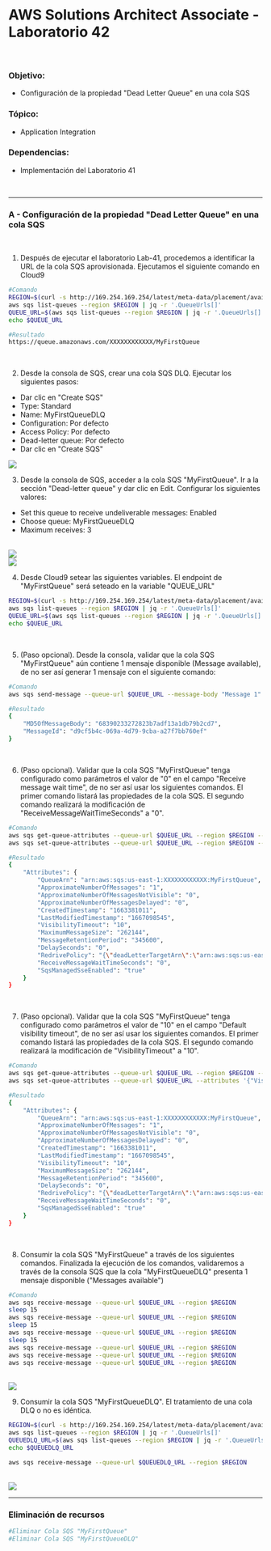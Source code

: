 # AWS Solutions Architect Associate - Laboratorio 42

<br>

### Objetivo: 
*  Configuración de la propiedad "Dead Letter Queue" en una cola SQS 

### Tópico:
* Application Integration

### Dependencias:
* Implementación del Laboratorio 41

<br>


---

### A - Configuración de la propiedad "Dead Letter Queue" en una cola SQS 

<br>


1. Después de ejecutar el laboratorio Lab-41, procedemos a identificar la URL de la cola SQS aprovisionada. Ejecutamos el siguiente comando en Cloud9

```bash
#Comando
REGION=$(curl -s http://169.254.169.254/latest/meta-data/placement/availability-zone | sed 's/\(.*\)[a-z]/\1/')
aws sqs list-queues --region $REGION | jq -r '.QueueUrls[]'
QUEUE_URL=$(aws sqs list-queues --region $REGION | jq -r '.QueueUrls[]')
echo $QUEUE_URL

#Resultado
https://queue.amazonaws.com/XXXXXXXXXXXX/MyFirstQueue
```

<br>

2. Desde la consola de SQS, crear una cola SQS DLQ. Ejecutar los siguientes pasos:
 - Dar clic en "Create SQS"
 - Type: Standard
 - Name: MyFirstQueueDLQ
 - Configuration: Por defecto
 - Access Policy: Por defecto
 - Dead-letter queue: Por defecto
 - Dar clic en "Create SQS"


<img src="images/Lab42_01.jpg">

<br>

3. Desde la consola de SQS, acceder a la cola SQS "MyFirstQueue". Ir a la sección "Dead-letter queue" y dar clic en Edit. Configurar los siguientes valores:
 - Set this queue to receive undeliverable messages: Enabled
 - Choose queue: MyFirstQueueDLQ 
 - Maximum receives: 3

<br>

<img src="images/Lab42_02.jpg">

<br>

<img src="images/Lab42_03.jpg">

<br>

4. Desde Cloud9 setear las siguientes variables. El endpoint de "MyFirstQueue" será seteado en la variable "QUEUE_URL"

```bash
REGION=$(curl -s http://169.254.169.254/latest/meta-data/placement/availability-zone | sed 's/\(.*\)[a-z]/\1/')
aws sqs list-queues --region $REGION | jq -r '.QueueUrls[]'
QUEUE_URL=$(aws sqs list-queues --region $REGION | jq -r '.QueueUrls[]' | awk 'NR==2{print $1}')
echo $QUEUE_URL
```

<br>

5. (Paso opcional). Desde la consola, validar que la cola SQS "MyFirstQueue" aún contiene 1 mensaje disponible (Message available), de no ser así generar 1 mensaje con el siguiente comando:

```bash
#Comando
aws sqs send-message --queue-url $QUEUE_URL --message-body "Message 1" --region $REGION

#Resultado
{
    "MD5OfMessageBody": "68390233272823b7adf13a1db79b2cd7",
    "MessageId": "d9cf5b4c-069a-4d79-9cba-a27f7bb760ef"
}
```

<br>

6. (Paso opcional). Validar que la cola SQS "MyFirstQueue" tenga configurado como parámetros el valor de "0" en el campo "Receive message wait time", de no ser así usar los siguientes comandos. El primer comando listará las propiedades de la cola SQS. El segundo comando realizará la modificación de "ReceiveMessageWaitTimeSeconds" a "0".

```bash
#Comando
aws sqs get-queue-attributes --queue-url $QUEUE_URL --region $REGION --attribute-names All
aws sqs set-queue-attributes --queue-url $QUEUE_URL --region $REGION --attributes '{"ReceiveMessageWaitTimeSeconds": "0"}'

#Resultado
{
    "Attributes": {
        "QueueArn": "arn:aws:sqs:us-east-1:XXXXXXXXXXXX:MyFirstQueue",
        "ApproximateNumberOfMessages": "1",
        "ApproximateNumberOfMessagesNotVisible": "0",
        "ApproximateNumberOfMessagesDelayed": "0",
        "CreatedTimestamp": "1663381011",
        "LastModifiedTimestamp": "1667098545",
        "VisibilityTimeout": "10",
        "MaximumMessageSize": "262144",
        "MessageRetentionPeriod": "345600",
        "DelaySeconds": "0",
        "RedrivePolicy": "{\"deadLetterTargetArn\":\"arn:aws:sqs:us-east-1:XXXXXXXXXXXX:MyFirstQueueDLQ\",\"maxReceiveCount\":3}",
        "ReceiveMessageWaitTimeSeconds": "0",
        "SqsManagedSseEnabled": "true"
    }
}
```

<br>

7. (Paso opcional). Validar que la cola SQS "MyFirstQueue" tenga configurado como parámetros el valor de "10" en el campo "Default visibility timeout", de no ser así usar los siguientes comandos. El primer comando listará las propiedades de la cola SQS. El segundo comando realizará la modificación de "VisibilityTimeout" a "10".

```bash
#Comando
aws sqs get-queue-attributes --queue-url $QUEUE_URL --region $REGION --attribute-names All
aws sqs set-queue-attributes --queue-url $QUEUE_URL --attributes '{"VisibilityTimeout": "10"}' --region $REGION

#Resultado
{
    "Attributes": {
        "QueueArn": "arn:aws:sqs:us-east-1:XXXXXXXXXXXX:MyFirstQueue",
        "ApproximateNumberOfMessages": "1",
        "ApproximateNumberOfMessagesNotVisible": "0",
        "ApproximateNumberOfMessagesDelayed": "0",
        "CreatedTimestamp": "1663381011",
        "LastModifiedTimestamp": "1667098545",
        "VisibilityTimeout": "10",
        "MaximumMessageSize": "262144",
        "MessageRetentionPeriod": "345600",
        "DelaySeconds": "0",
        "RedrivePolicy": "{\"deadLetterTargetArn\":\"arn:aws:sqs:us-east-1:XXXXXXXXXXXX:MyFirstQueueDLQ\",\"maxReceiveCount\":3}",
        "ReceiveMessageWaitTimeSeconds": "0",
        "SqsManagedSseEnabled": "true"
    }
}
```

<br>

8. Consumir la cola SQS "MyFirstQueue" a través de los siguientes comandos. Finalizada la ejecución de los comandos, validaremos a través de la consola SQS que la cola "MyFirstQueueDLQ" presenta 1 mensaje disponible ("Messages available")

```bash
#Comando
aws sqs receive-message --queue-url $QUEUE_URL --region $REGION
sleep 15
aws sqs receive-message --queue-url $QUEUE_URL --region $REGION
sleep 15
aws sqs receive-message --queue-url $QUEUE_URL --region $REGION
sleep 15
aws sqs receive-message --queue-url $QUEUE_URL --region $REGION
aws sqs receive-message --queue-url $QUEUE_URL --region $REGION
aws sqs receive-message --queue-url $QUEUE_URL --region $REGION
```

<br>

<img src="images/Lab42_04.jpg">

<br>


9. Consumir la cola SQS "MyFirstQueueDLQ". El tratamiento de una cola DLQ o no es idéntica.

```bash
REGION=$(curl -s http://169.254.169.254/latest/meta-data/placement/availability-zone | sed 's/\(.*\)[a-z]/\1/')
aws sqs list-queues --region $REGION | jq -r '.QueueUrls[]'
QUEUEDLQ_URL=$(aws sqs list-queues --region $REGION | jq -r '.QueueUrls[]' | awk 'NR==1{print $1}')
echo $QUEUEDLQ_URL

aws sqs receive-message --queue-url $QUEUEDLQ_URL --region $REGION
```

<br>

<img src="images/Lab42_05.jpg">

<br>

---

### Eliminación de recursos

```bash
#Eliminar Cola SQS "MyFirstQueue"
#Eliminar Cola SQS "MyFirstQueueDLQ"
```
